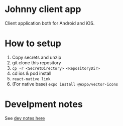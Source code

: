 # Johnny client app

Client application both for Android and iOS.

# How to setup

1. Copy secrets and unzip
2. git clone this repository
3. `cp -r <SecretDirectory> <RepositoryDir>`
4. cd ios & pod install
5. `react-native link`
6. (For native base) `expo install @expo/vector-icons`

# Develpment notes

See [dev notes here](docs/DEV_NOTES.md)

